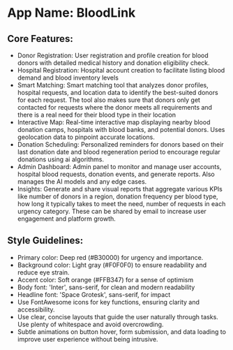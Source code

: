 # **App Name**: BloodLink

## Core Features:

- Donor Registration: User registration and profile creation for blood donors with detailed medical history and donation eligibility check.
- Hospital Registration: Hospital account creation to facilitate listing blood demand and blood inventory levels
- Smart Matching: Smart matching tool that analyzes donor profiles, hospital requests, and location data to identify the best-suited donors for each request. The tool also makes sure that donors only get contacted for requests where the donor meets all requirements and there is a real need for their blood type in their location
- Interactive Map: Real-time interactive map displaying nearby blood donation camps, hospitals with blood banks, and potential donors. Uses geolocation data to pinpoint accurate locations.
- Donation Scheduling: Personalized reminders for donors based on their last donation date and blood regeneration period to encourage regular donations using ai algorithms.
- Admin Dashboard: Admin panel to monitor and manage user accounts, hospital blood requests, donation events, and generate reports. Also manages the AI models and any edge cases.
- Insights: Generate and share visual reports that aggregate various KPIs like number of donors in a region, donation frequency per blood type, how long it typically takes to meet the need, number of requests in each urgency category. These can be shared by email to increase user engagement and platform growth.

## Style Guidelines:

- Primary color: Deep red (#B30000) for urgency and importance.
- Background color: Light gray (#F0F0F0) to ensure readability and reduce eye strain.
- Accent color: Soft orange (#FFB347) for a sense of optimism
- Body font: 'Inter', sans-serif, for clean and modern readability
- Headline font: 'Space Grotesk', sans-serif, for impact
- Use FontAwesome icons for key functions, ensuring clarity and accessibility.
- Use clear, concise layouts that guide the user naturally through tasks. Use plenty of whitespace and avoid overcrowding.
- Subtle animations on button hover, form submission, and data loading to improve user experience without being intrusive.